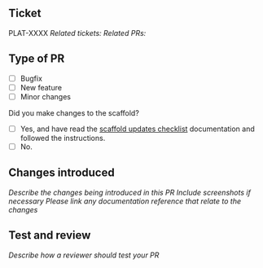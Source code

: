 ## Ticket

PLAT-XXXX
_Related tickets:_
_Related PRs:_

## Type of PR

- [ ] Bugfix
- [ ] New feature
- [ ] Minor changes

Did you make changes to the scaffold?

- [ ] Yes, and have read the [scaffold updates checklist](https://github.com/crowdbotics/react-native-scaffold/#scaffold-updates-checklist) documentation and followed the instructions.
- [ ] No.

## Changes introduced

_Describe the changes being introduced in this PR_
_Include screenshots if necessary_
_Please link any documentation reference that relate to the changes_

## Test and review

_Describe how a reviewer should test your PR_
